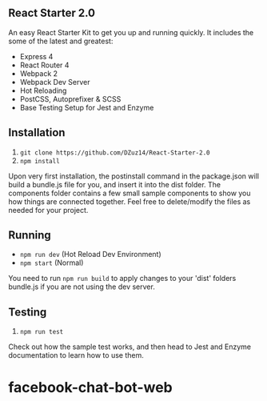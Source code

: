 
## React Starter 2.0 ##
An easy React Starter Kit to get you up and running quickly. It includes the some of the latest and greatest:

 - Express 4
 - React Router 4
 - Webpack 2
 - Webpack Dev Server
 - Hot Reloading
 - PostCSS, Autoprefixer & SCSS
 - Base Testing Setup for Jest and Enzyme

## Installation ##

 1. `git clone https://github.com/DZuz14/React-Starter-2.0`
 2. `npm install`

 Upon very first installation, the postinstall command in the package.json will build a bundle.js file for you,
 and insert it into the dist folder. The components folder contains a few small sample components to show you
 how things are connected together. Feel free to delete/modify the files as needed for your project.

## Running ##

- `npm run dev` (Hot Reload Dev Environment)
- `npm start` (Normal)

You need to run `npm run build` to apply changes to your 'dist' folders bundle.js if you are not
using the dev server.

## Testing ##

1. `npm run test`

Check out how the sample test works, and then head to Jest and Enzyme documentation to learn how to use them.
# facebook-chat-bot-web
